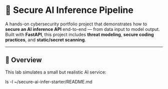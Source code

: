 # 🧠 Secure AI Inference Pipeline

A hands-on cybersecurity portfolio project that demonstrates how to **secure an AI inference API** end-to-end — from data input to model output. Built with **FastAPI**, this project includes **threat modeling**, **secure coding practices**, and **static/secret scanning**.

---

## 🚀 Overview
This lab simulates a small but realistic AI service:


ls -l ~/secure-ai-infer-starter/README.md
